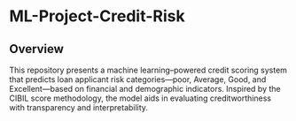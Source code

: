 # ML-Project-Credit-Risk
## Overview
This repository presents a machine learning–powered credit scoring system that predicts loan applicant risk categories—poor, Average, Good, and Excellent—based on financial and demographic indicators. Inspired by the CIBIL score methodology, the model aids in evaluating creditworthiness with transparency and interpretability.
